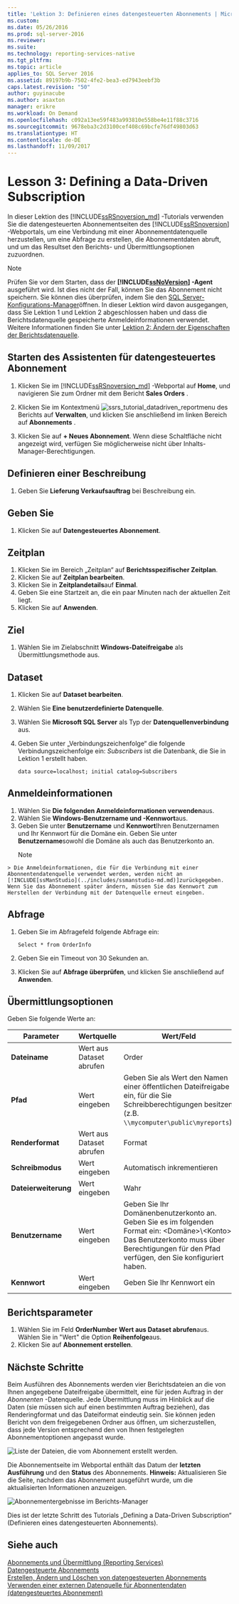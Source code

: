 ```yaml
---
title: 'Lektion 3: Definieren eines datengesteuerten Abonnements | Microsoft-Dokumentation'
ms.custom: 
ms.date: 05/26/2016
ms.prod: sql-server-2016
ms.reviewer: 
ms.suite: 
ms.technology: reporting-services-native
ms.tgt_pltfrm: 
ms.topic: article
applies_to: SQL Server 2016
ms.assetid: 89197b9b-7502-4fe2-bea3-ed7943eebf3b
caps.latest.revision: "50"
author: guyinacube
ms.author: asaxton
manager: erikre
ms.workload: On Demand
ms.openlocfilehash: c092a13ee59f483a993810e558be4e11f88c3716
ms.sourcegitcommit: 9678eba3c2d3100cef408c69bcfe76df49803d63
ms.translationtype: HT
ms.contentlocale: de-DE
ms.lasthandoff: 11/09/2017
---
```

# <a name="lesson-3-defining-a-data-driven-subscription"></a>Lesson 3: Defining a Data-Driven Subscription
In dieser Lektion des [!INCLUDE[ssRSnoversion_md](../includes/ssrsnoversion-md.md)] -Tutorials verwenden Sie die datengesteuerten Abonnementseiten des [!INCLUDE[ssRSnoversion](../includes/ssrsnoversion-md.md)] -Webportals, um eine Verbindung mit einer Abonnementdatenquelle herzustellen, um eine Abfrage zu erstellen, die Abonnementdaten abruft, und um das Resultset den Berichts- und Übermittlungsoptionen zuzuordnen.  
  
> [!NOTE]  
> Prüfen Sie vor dem Starten, dass der **[!INCLUDE[ssNoVersion](../includes/ssnoversion-md.md)] -Agent** ausgeführt wird. Ist dies nicht der Fall, können Sie das Abonnement nicht speichern.  Sie können dies überprüfen, indem Sie den [SQL Server-Konfigurations-Manager](../relational-databases/sql-server-configuration-manager.md)öffnen.
In dieser Lektion wird davon ausgegangen, dass Sie Lektion 1 und Lektion 2 abgeschlossen haben und dass die Berichtsdatenquelle gespeicherte Anmeldeinformationen verwendet.  Weitere Informationen finden Sie unter [Lektion 2: Ändern der Eigenschaften der Berichtsdatenquelle](../reporting-services/lesson-2-modifying-the-report-data-source-properties.md).  
  
## <a name="bkmk_startwizard"></a>Starten des Assistenten für datengesteuertes Abonnement  
  
1.  Klicken Sie im [!INCLUDE[ssRSnoversion_md](../includes/ssrsnoversion-md.md)] -Webportal auf **Home**, und navigieren Sie zum Ordner mit dem Bericht **Sales Orders** .  
  
2.  Klicken Sie im Kontextmenü ![ssrs_tutorial_datadriven_reportmenu](../reporting-services/media/ssrs-tutorial-datadriven-reportmenu.png) des Berichts auf **Verwalten**, und klicken Sie anschließend im linken Bereich auf **Abonnements** .  
  
3.  Klicken Sie auf **+ Neues Abonnement**. Wenn diese Schaltfläche nicht angezeigt wird, verfügen Sie möglicherweise nicht über Inhalts-Manager-Berechtigungen. 
  
## <a name="define-a-description"></a>Definieren einer Beschreibung  
1.  Geben Sie **Lieferung Verkaufsauftrag** bei Beschreibung ein.
## <a name="type"></a>Geben Sie
1.  Klicken Sie auf **Datengesteuertes Abonnement**.  
## <a name="schedule"></a>Zeitplan
1. Klicken Sie im Bereich „Zeitplan“ auf **Berichtsspezifischer Zeitplan**.
2. Klicken Sie auf **Zeitplan bearbeiten**.
3.  Klicken Sie in **Zeitplandetails**auf **Einmal**.  
4.  Geben Sie eine Startzeit an, die ein paar Minuten nach der aktuellen Zeit liegt.  
5.  Klicken Sie auf **Anwenden**.
## <a name="destination"></a>Ziel  
1.  Wählen Sie im Zielabschnitt **Windows-Dateifreigabe** als Übermittlungsmethode aus.  

## <a name="dataset"></a>Dataset
1. Klicken Sie auf **Dataset bearbeiten**.
2. Wählen Sie **Eine benutzerdefinierte Datenquelle**.
3. Wählen Sie **Microsoft SQL Server** als Typ der **Datenquellenverbindung** aus.
4. Geben Sie unter „Verbindungszeichenfolge“ die folgende Verbindungszeichenfolge ein: *Subscribers* ist die Datenbank, die Sie in Lektion 1 erstellt haben. 
  
    ```  
    data source=localhost; initial catalog=Subscribers
    ```
    
 ## <a name="credentials"></a>Anmeldeinformationen
 1. Wählen Sie **Die folgenden Anmeldeinformationen verwenden**aus.
 2. Wählen Sie **Windows-Benutzername und -Kennwort**aus.
 3.  Geben Sie unter **Benutzername** und **Kennwort**Ihren Benutzernamen und Ihr Kennwort für die Domäne ein. Geben Sie unter **Benutzername**sowohl die Domäne als auch das Benutzerkonto an.
     > [!NOTE]  
    > Die Anmeldeinformationen, die für die Verbindung mit einer Abonnentendatenquelle verwendet werden, werden nicht an [!INCLUDE[ssManStudio](../includes/ssmanstudio-md.md)]zurückgegeben. Wenn Sie das Abonnement später ändern, müssen Sie das Kennwort zum Herstellen der Verbindung mit der Datenquelle erneut eingeben.
## <a name="query"></a>Abfrage      
1.  Geben Sie im Abfragefeld folgende Abfrage ein:  
  
    ```  
    Select * from OrderInfo  
    ```  
  
2.  Geben Sie ein Timeout von 30 Sekunden an.  
  
3.  Klicken Sie auf **Abfrage überprüfen**, und klicken Sie anschließend auf **Anwenden**.
## <a name="delivery-options"></a>Übermittlungsoptionen
Geben Sie folgende Werte an:

Parameter  |Wertquelle  | Wert/Feld  
---------|---------|---------
**Dateiname**     |Wert aus Dataset abrufen | Order     
**Pfad**     | Wert eingeben  | Geben Sie als Wert den Namen einer öffentlichen Dateifreigabe ein, für die Sie Schreibberechtigungen besitzen (z.B. `\\mycomputer\public\myreports`). 
**Renderformat** | Wert aus Dataset abrufen | Format
**Schreibmodus**| Wert eingeben| Automatisch inkrementieren    
**Dateierweiterung** |Wert eingeben |Wahr
**Benutzername** | Wert eingeben | Geben Sie Ihr Domänenbenutzerkonto an. Geben Sie es im folgenden Format ein: \<Domäne>\\\<Konto>. Das Benutzerkonto muss über Berechtigungen für den Pfad verfügen, den Sie konfiguriert haben. 
**Kennwort** | Wert eingeben | Geben Sie Ihr Kennwort ein

## <a name="report-parameters"></a>Berichtsparameter
 1. Wählen Sie im Feld **OrderNumber** **Wert aus Dataset abrufen**aus. Wählen Sie in "Wert" die Option **Reihenfolge**aus. 
 2. Klicken Sie auf **Abonnement erstellen**.
   
## <a name="next-steps"></a>Nächste Schritte  
Beim Ausführen des Abonnements werden vier Berichtsdateien an die von Ihnen angegebene Dateifreigabe übermittelt, eine für jeden Auftrag in der *Abonnenten* -Datenquelle. Jede Übermittlung muss im Hinblick auf die Daten (sie müssen sich auf einen bestimmten Auftrag beziehen), das Renderingformat und das Dateiformat eindeutig sein. Sie können jeden Bericht von dem freigegebenen Ordner aus öffnen, um sicherzustellen, dass jede Version entsprechend den von Ihnen festgelegten Abonnementoptionen angepasst wurde.  
  
![Liste der Dateien, die vom Abonnement erstellt werden](../reporting-services/media/ssrs-tutorial-datadriven-subscription-filelist.gif "List of files created by the subscription").  
  
Die Abonnementseite im Webportal enthält das Datum der **letzten Ausführung** und den **Status** des Abonnements. 
**Hinweis:** Aktualisieren Sie die Seite, nachdem das Abonnement ausgeführt wurde, um die aktualisierten Informationen anzuzeigen.  
    
![Abonnementergebnisse im Berichts-Manager](../reporting-services/media/ssrs-tutorial-datadriven-subscription-status-reportmanager.png "Subscription results in Report Manager")  
  
Dies ist der letzte Schritt des Tutorials „Defining a Data-Driven Subscription“ (Definieren eines datengesteuerten Abonnements).   
  
## <a name="see-also"></a>Siehe auch  
[Abonnements und Übermittlung &#40;Reporting Services&#41;](../reporting-services/subscriptions/subscriptions-and-delivery-reporting-services.md)  
[Datengesteuerte Abonnements](../reporting-services/subscriptions/data-driven-subscriptions.md)  
[Erstellen, Ändern und Löschen von datengesteuerten Abonnements](../reporting-services/subscriptions/create-modify-and-delete-data-driven-subscriptions.md)  
[Verwenden einer externen Datenquelle für Abonnentendaten &#40;datengesteuertes Abonnement&#41;](../reporting-services/subscriptions/use-an-external-data-source-for-subscriber-data-data-driven-subscription.md)  
  
  
  

